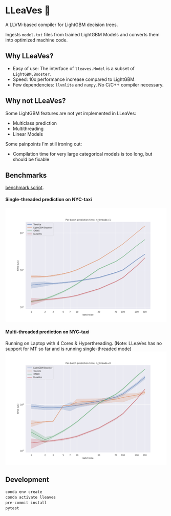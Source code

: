 # LLeaVes 🐉
A LLVM-based compiler for LightGBM decision trees.

Ingests `model.txt` files from trained LightGBM Models and
converts them into optimized machine code.

## Why LLeaVes?
- Easy of use: The interface of `lleaves.Model` is a subset of `LightGBM.Booster`.
- Speed: 10x performance increase compared to LightGBM.
- Few dependencies: `llvmlite` and `numpy`. No C/C++ compiler necessary.
  
## Why not LLeaVes?
Some LightGBM features are not yet implemented in LLeaVes:
- Multiclass prediction
- Multithreading
- Linear Models

Some painpoints I'm still ironing out:
- Compilation time for very large categorical models is too long, but should be fixable

## Benchmarks
[benchmark script](benchmarks/simple_timeit.py).
#### Single-threaded prediction on NYC-taxi
![img](benchmarks/NYC_taxi_1.png)
#### Multi-threaded prediction on NYC-taxi 
Running on Laptop with 4 Cores & Hyperthreading. 
(Note: LLeaVes has no support for MT so far and is running single-threaded mode)
![img](benchmarks/NYC_taxi_0.png)

## Development
```bash
conda env create
conda activate lleaves
pre-commit install
pytest
```
